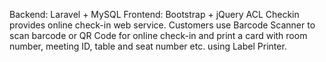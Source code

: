 Backend:  Laravel + MySQL
Frontend:  Bootstrap + jQuery
ACL Checkin provides online check-in web service. Customers use Barcode Scanner to scan barcode or QR Code for 
online check-in and print a card with room number, meeting ID, table and seat number etc. using Label Printer.
